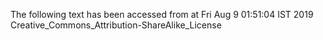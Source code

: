 The following text has been accessed from at Fri Aug 9 01:51:04 IST 2019
Creative_Commons_Attribution-ShareAlike_License
